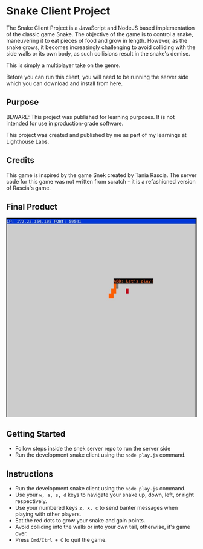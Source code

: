 # Snake Client Project

The Snake Client Project is a JavaScript and NodeJS based implementation of the classic game Snake. The objective of the game is to control a snake, maneuvering it to eat pieces of food and grow in length. However, as the snake grows, it becomes increasingly challenging to avoid colliding with the side walls or its own body, as such collisions result in the snake's demise.

This is simply a multiplayer take on the genre.

Before you can run this client, you will need to be running the server side which you can download and install from here. 

## Purpose
BEWARE: This project was published for learning purposes. It is not intended for use in production-grade software.

This project was created and published by me as part of my learnings at Lighthouse Labs.

## Credits

This game is inspired by the game Snek created by Tania Rascia. The server code for this game was not written from scratch - it is a refashioned version of Rascia's game.


## Final Product

![A screenshot of my project](assets/screenshot.jpg "Project Screenshot")


## Getting Started

- Follow steps inside the snek server repo to run the server side
- Run the development snake client using the `node play.js` command.

## Instructions

- Run the development snake client using the `node play.js` command.
- Use your `w, a, s, d` keys to navigate your snake up, down, left, or right respectively.
- Use your numbered keys `z, x, c` to send banter messages when playing with other players.
- Eat the red dots to grow your snake and gain points.
- Avoid colliding into the walls or into your own tail, otherwise, it's game over.
- Press `Cmd/Ctrl + C` to quit the game.